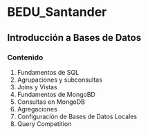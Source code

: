 # BEDU_Santander
## Introducción a Bases de Datos
### Contenido
1. Fundamentos de SQL
2. Agrupaciones y subconsultas
3. Joins y Vistas
4. Fundamentos de MongoBD
5. Consultas en MongoDB
6. Agregaciones
7. Configuración de Bases de Datos Locales
8. Query Competition
